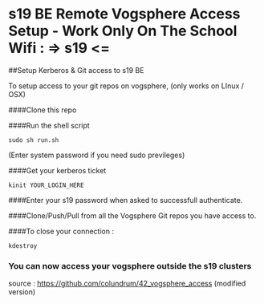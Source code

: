 # s19 BE Remote Vogsphere Access Setup - Work Only On The School Wifi : => s19 <=
##Setup Kerberos &amp; Git access to s19 BE

To setup access to your git repos on vogsphere, (only works on LInux / OSX)

####Clone this repo

####Run the shell script 
	
	sudo sh run.sh

(Enter system password if you need sudo previleges)

####Get your kerberos ticket

	kinit YOUR_LOGIN_HERE

####Enter your s19 password when asked to successfull authenticate.

####Clone/Push/Pull from all the Vogsphere Git repos you have access to. 

####To close your connection :

    kdestroy


### You can now access your vogsphere outside the s19 clusters

source : https://github.com/colundrum/42_vogsphere_access (modified version)
